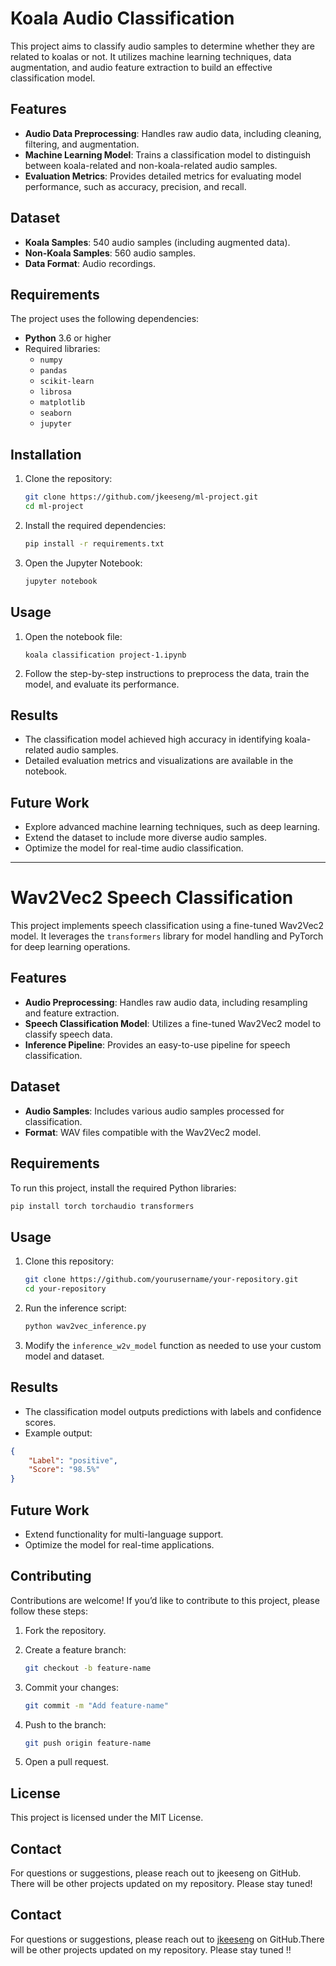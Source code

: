 # Koala Audio Classification

This project aims to classify audio samples to determine whether they are related to koalas or not. It utilizes machine learning techniques, data augmentation, and audio feature extraction to build an effective classification model.

## Features

- **Audio Data Preprocessing**: Handles raw audio data, including cleaning, filtering, and augmentation.
- **Machine Learning Model**: Trains a classification model to distinguish between koala-related and non-koala-related audio samples.
- **Evaluation Metrics**: Provides detailed metrics for evaluating model performance, such as accuracy, precision, and recall.

## Dataset

- **Koala Samples**: 540 audio samples (including augmented data).
- **Non-Koala Samples**: 560 audio samples.
- **Data Format**: Audio recordings.

## Requirements

The project uses the following dependencies:

- **Python** 3.6 or higher
- Required libraries:
  - `numpy`
  - `pandas`
  - `scikit-learn`
  - `librosa`
  - `matplotlib`
  - `seaborn`
  - `jupyter`

## Installation

1. Clone the repository:

   ```bash
   git clone https://github.com/jkeeseng/ml-project.git
   cd ml-project
   ```

2. Install the required dependencies:

   ```bash
   pip install -r requirements.txt
   ```

3. Open the Jupyter Notebook:

   ```bash
   jupyter notebook
   ```

## Usage

1. Open the notebook file:

   ```
   koala classification project-1.ipynb
   ```

2. Follow the step-by-step instructions to preprocess the data, train the model, and evaluate its performance.

## Results

- The classification model achieved high accuracy in identifying koala-related audio samples.
- Detailed evaluation metrics and visualizations are available in the notebook.

## Future Work

- Explore advanced machine learning techniques, such as deep learning.
- Extend the dataset to include more diverse audio samples.
- Optimize the model for real-time audio classification.

---

# Wav2Vec2 Speech Classification

This project implements speech classification using a fine-tuned Wav2Vec2 model. It leverages the `transformers` library for model handling and PyTorch for deep learning operations.

## Features

- **Audio Preprocessing**: Handles raw audio data, including resampling and feature extraction.
- **Speech Classification Model**: Utilizes a fine-tuned Wav2Vec2 model to classify speech data.
- **Inference Pipeline**: Provides an easy-to-use pipeline for speech classification.

## Dataset

- **Audio Samples**: Includes various audio samples processed for classification.
- **Format**: WAV files compatible with the Wav2Vec2 model.

## Requirements

To run this project, install the required Python libraries:

```bash
pip install torch torchaudio transformers
```

## Usage

1. Clone this repository:

   ```bash
   git clone https://github.com/yourusername/your-repository.git
   cd your-repository
   ```

2. Run the inference script:

   ```bash
   python wav2vec_inference.py
   ```

3. Modify the `inference_w2v_model` function as needed to use your custom model and dataset.

## Results

- The classification model outputs predictions with labels and confidence scores.
- Example output:

```json
{
    "Label": "positive",
    "Score": "98.5%"
}
```

## Future Work

- Extend functionality for multi-language support.
- Optimize the model for real-time applications.

## Contributing

Contributions are welcome! If you’d like to contribute to this project, please follow these steps:

1. Fork the repository.
2. Create a feature branch:

   ```bash
   git checkout -b feature-name
   ```

3. Commit your changes:

   ```bash
   git commit -m "Add feature-name"
   ```

4. Push to the branch:

   ```bash
   git push origin feature-name
   ```

5. Open a pull request.

## License

This project is licensed under the MIT License.

## Contact

For questions or suggestions, please reach out to jkeeseng on GitHub. There will be other projects updated on my repository. Please stay tuned!

## Contact

For questions or suggestions, please reach out to [jkeeseng](https://github.com/jkeeseng) on GitHub.There will be other projects updated on my repository. Please stay tuned !!
